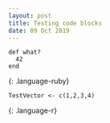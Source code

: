 ```yaml
---
layout: post
title: Testing code blocks
date: 09 Oct 2019
---
```



~~~
def what?
  42
end
~~~
{: .language-ruby}
<br>

~~~
TestVector <- c(1,2,3,4)
~~~
{: .language-r}
